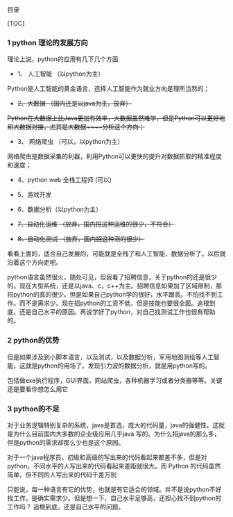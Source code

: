 目录

[TOC]

###  1   python 理论的发展方向

理论上说，python的应用有几下几个方面

+  1、 人工智能   （以python为主）

  ​        Python是人工智能的黄金语言，选择人工智能作为就业方向是理所当然的；

+   ~~2、大数据   （国内还是以java为主，放弃）~~

  ​         ~~Python在大数据上比Java更加有效率，大数据虽然难学，但是Python可以更好地和大数据对接，尤其是大数据~~~~分析这个方向；~~

+   3、 网络爬虫 （可以，以python为主）

  ​       网络爬虫是数据采集的利器，利用Python可以更快的提升对数据抓取的精准程度和速度；

+    4、python web 全栈工程师  (可以)

+    5、游戏开发

+    6、数据分析（以python为主）

+    ~~7、自动化运维 （放弃，国内招这种运维的很少，不符合）~~

+ ~~8、自动化测试 （放弃，国内招这种测的很少）~~

​        看看上面的，适合自己发展的，可能就是全栈了和人工智能，数据分析了。以后就沿着这个方向走吧。

​         python语言虽然很火，随处可见，但我看了招聘信息，关于python的还是很少的。现在大型系统，还是以java、c，c++为主。招聘信息如果加了区域限制，那招python的真的很少。但是如果自己python学的很好，水平跟高。不怕找不到工作。而不是需求少。现在招python的工资不低，但是技能也要很全面。追根到底，还是自己水平的原因。再说学好了python，对自己找测试工作也很有帮助的。

###  2   python的优势

​        但是如果涉及到小脚本语言，以及测试，以及数据分析，军用地图测绘等人工智能，这就是python的用场了。发现引力波的数据分析，就是用python写的。

​        包括做exe执行程序，GUI界面，网站爬虫，各种机器学习或者分类器等等。关键还是要看你想怎么用它

###  3   python的不足

​          对于业务逻辑特别复杂的系统，java是首选，庞大的代码量，java的强健性。这就是为什么目前国内大多数的企业级应用几乎java 写的。为什么招java的那么多，但是python的需求却那么少也是这个原因。

​         对于一个java程序员，初级和高级的写出来的代码看起来都差不多，但是对python，不同水平的人写出来的代码看起来差距就很大。而 Python 的代码虽然简单，但不同的人写出来的代码千差万别

​         只能说，每一种语言有它的优势，也就是有它适合的领域。并不是说python不好找工作，是确实需求少。但是想一下，自己水平足够高，还担心找不到python的工作吗？ 追根到底，还是自己水平的问题。

​         







